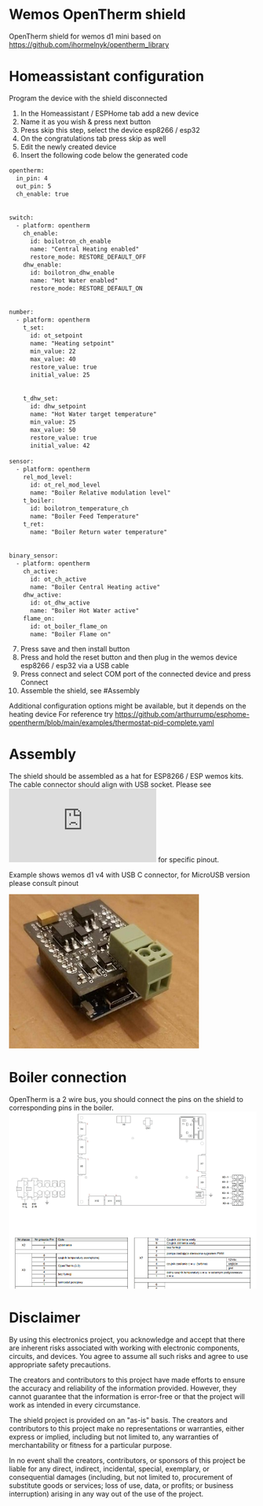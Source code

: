 # Wemos OpenTherm shield
OpenTherm shield for wemos d1 mini based on https://github.com/ihormelnyk/opentherm_library

# Homeassistant configuration
Program the device with the shield disconnected

1. In the Homeassistant / ESPHome tab add a new device 
2. Name it as you wish & press next button 
3. Press skip this step, select the device esp8266 / esp32 
4. On the congratulations tab press skip as well
5. Edit the newly created device
6. Insert the following code below the generated code
```  
opentherm:
  in_pin: 4
  out_pin: 5
  ch_enable: true


switch:
  - platform: opentherm
    ch_enable:
      id: boilotron_ch_enable
      name: "Central Heating enabled"
      restore_mode: RESTORE_DEFAULT_OFF
    dhw_enable:
      id: boilotron_dhw_enable
      name: "Hot Water enabled"
      restore_mode: RESTORE_DEFAULT_ON


number:
  - platform: opentherm
    t_set:
      id: ot_setpoint
      name: "Heating setpoint"
      min_value: 22
      max_value: 40
      restore_value: true
      initial_value: 25


    t_dhw_set:
      id: dhw_setpoint
      name: "Hot Water target temperature"
      min_value: 25
      max_value: 50
      restore_value: true
      initial_value: 42

sensor:
  - platform: opentherm
    rel_mod_level:
      id: ot_rel_mod_level
      name: "Boiler Relative modulation level"
    t_boiler:
      id: boilotron_temperature_ch
      name: "Boiler Feed Temperature"
    t_ret:
      name: "Boiler Return water temperature"


binary_sensor:
  - platform: opentherm
    ch_active:
      id: ot_ch_active
      name: "Boiler Central Heating active"
    dhw_active:
      id: ot_dhw_active
      name: "Boiler Hot Water active"
    flame_on:
      id: ot_boiler_flame_on
      name: "Boiler Flame on"
```
7. Press save and then install button
8. Press and hold the reset button and then plug in the wemos device esp8266 / esp32 via a USB cable
9. Press connect and select COM port of the connected device and press Connect
10. Assemble the shield, see #Assembly 

Additional configuration options might be available, but it depends on the heating device
For reference try https://github.com/arthurrump/esphome-opentherm/blob/main/examples/thermostat-pid-complete.yaml

# Assembly
The shield should be assembled as a hat for ESP8266 / ESP wemos kits.
The cable connector should align with USB socket.
Please see ![schematic](https://github.com/jacek27/wemos_open_therm/blob/main/top.pdf) for specific pinout.

Example shows wemos d1 v4 with USB C connector, for MicroUSB version please consult pinout

![OTShield](docs/otwemos.jpg)

# Boiler connection 
OpenTherm is a 2 wire bus, you should connect the pins on the shield to corresponding pins in the boiler. 
![BoilerConnection](docs/ot_pwhs.png)

# Disclaimer  

By using this electronics project, you acknowledge and accept that there are inherent risks associated with working with electronic components, circuits, and devices. You agree to assume all such risks and agree to use appropriate safety precautions.

The creators and contributors to this project have made efforts to ensure the accuracy and reliability of the information provided. However, they cannot guarantee that the information is error-free or that the project will work as intended in every circumstance.

The shield project is provided on an "as-is" basis. The creators and contributors to this project make no representations or warranties, either express or implied, including but not limited to, any warranties of merchantability or fitness for a particular purpose.

In no event shall the creators, contributors, or sponsors of this project be liable for any direct, indirect, incidental, special, exemplary, or consequential damages (including, but not limited to, procurement of substitute goods or services; loss of use, data, or profits; or business interruption) arising in any way out of the use of the project.

